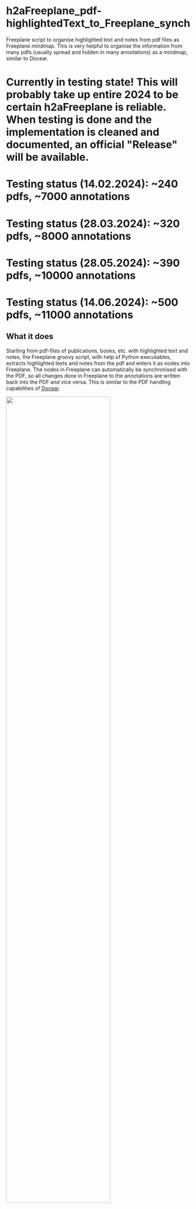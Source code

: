 # h2aFreeplane_pdf-highlightedText_to_Freeplane_synch
Freeplane script to organise highlighted text and notes from pdf files as Freeplane mindmap. This is very helpful to organise the information from many pdfs (usually spread and hidden in many annotations) as a mindmap, similar to Docear.

# Currently in testing state! This will probably take up entire 2024 to be certain h2aFreeplane is reliable. When testing is done and the implementation is cleaned and documented, an official "Release" will be available.
# Testing status (14.02.2024): ~240 pdfs, ~7000 annotations
# Testing status (28.03.2024): ~320 pdfs, ~8000 annotations
# Testing status (28.05.2024): ~390 pdfs, ~10000 annotations
# Testing status (14.06.2024): ~500 pdfs, ~11000 annotations

## What it does
Starting from pdf-files of publications, books, etc. with highlighted text and notes, the Freeplane groovy script, with help of Python executables, extracts highlighted texts and notes from the pdf and enters it as nodes into Freeplane. The nodes in Freeplane can automatically be synchronised with the PDF, so all changes done in Freeplane to the annotations are written back into the PDF and vice versa. This is similar to the PDF handling capabilities of [Docear](https://www.youtube.com/watch?v=yDAfcSHxjbM).

<img src="https://github.com/jfriedlein/h2aFreeplane_pdf-highlightedText_to_Freeplane_synch/blob/main/docu/h2aFreeplane%20-%20overview.png" width=75% height=75%>

## Why use h2aFreeplane? Why organise pdf highlights and annotations as mindmap?
Whether h2aFreeplane is an asset to your toolbox depends on your working style. I tend to read many publications as pdf, thereby highlighting text that is important or contains key phrases or valuable information, and adding pop-up notes with ideas/questions/todos. Thereby, one collects a vast amount of information, which is however spread over hundreds of pdfs. If you remember having read something, the chances are high you won't find it again. Even searching the internet might let you down as it does not know what pdfs you have read and sometimes the pdf's underlying text content is not searchable or quite messed up.
Here mindmaps come into play as they are able to collect a vast amount of information, make the data groupable, let you collapse/hide parts, and are fully searchable (searching extracted pdf annotations is much faster than searching the entire text content of pdfs). However, if you collect the data manually, it is a lot of work and almost impossible to maintain/synchronise the mindmap and the pdfs.
h2aFreeplane resolves all of these issues.

## Installation and setup
1. Install the mindmapping software Freeplane (https://docs.freeplane.org/)
2. Download the h2aFreeplane package (at the moment download this repository), unpack the folder somewhere on your hard drive, e.g. "~/h2aFreeplane_pdf-highlightedText_to_Freeplane_synch"
3. Adapt the Freeplane preferences under Tools->Preferences to allow automatic script execution (read and write permission are needed to create the tmp-files that transfer the information from Freeplane to the h2a-Python-executables and back, execution of external programs is needed to execute the h2a-Python-executables and start the pdf-viewer, it might be necessary to allow network operations if some file are located e.g. on a USB stick)

<img src="https://github.com/jfriedlein/h2aFreeplane_pdf-highlightedText_to_Freeplane_synch/blob/main/docu/Freeplane%20settings%20for%20script%20execution.png" width=50% height=50%>

4. In the Freeplane preferences add the path to "~/h2aFreeplane_pdf-highlightedText_to_Freeplane_synch" to the "Script search path", see figure above
5. Restart Freeplane to let it load the scripts.
6. After the restart, you should see both scripts under Tools->Scripts

<img src="https://github.com/jfriedlein/h2aFreeplane_pdf-highlightedText_to_Freeplane_synch/blob/main/docu/Freeplane%20with%20successfully%20loaded%20h2aFreeplane%20scripts.png" width=50% height=50%>

7. You can assign hotkeys to the execution of both scripts. I prefer "alt+h" for exeuction of "H2a Freeplane", and "alt+p" for execution of "H2a Open Pdf on Annot Page"
8. To hide the attributes and attribute symbols for the annotation nodes: View->Node attributes->"Hide all attributes" and turn off "Show icon for attributes"

## Usage
Exemplary pdf with highlighted text:

<img src="https://github.com/jfriedlein/h2aFreeplane_pdf-highlightedText_to_Freeplane_synch/blob/main/docu/Exemplary%20pdf.png" width=50% height=50%>

1. Drag&Drop (holding ctrl+shift to get a link to the pdf, not a file copy) a pdf file into your mindmap.
2. Execute the script "H2a Freeplane" (e.g. by hotkey "alt+h"). Running the script for the first time might take several seconds, because it appears to be compiled. When you run a script for the first time, a warning may appear as script execution can be a security concern. If in question, look through the code or execute it partially.
3. Now the mindmap should list all annotations as child nodes to the pdf-file and the content field of each annotation in the pdf should contain the extracted content.

<img src="https://github.com/jfriedlein/h2aFreeplane_pdf-highlightedText_to_Freeplane_synch/blob/main/docu/Exemplary%20pdf%20with%20loaded%20annotations.png" width=50% height=50%>
<img src="https://github.com/jfriedlein/h2aFreeplane_pdf-highlightedText_to_Freeplane_synch/blob/main/docu/Exemplary%20pdf%20after%20first%20h2a.png" width=50% height=50%>

4. Now you can freely modify the annotation content and afterwards execute the script "H2a Freeplane" (e.g. by hotkey "alt+h") again to write your changes back into the pdf to synchronise both.
<img src="https://github.com/jfriedlein/h2aFreeplane_pdf-highlightedText_to_Freeplane_synch/blob/main/docu/Exemplary%20pdf%20with%20loaded%20annotations%20after%20some%20manual%20cleaning.png" width=50% height=50%>

5. If you select one of the annotation nodes and execute the script "H2a Open Pdf on Annot Page" (e.g. by "alt+p" or clicking the button symbol at the front of an annotation node which needs to be selected), you can open the pdf directly jumping to the page where the selected annotation is located. Note that you will have to enter the paths to your desired pdf-viewer in the "h2aOpenPdfOnAnnotPage.groovy" script to be able to use it. By default, the script uses the default pdf viewer set on your PC to make sure the pdf can be opened. However, this default option does not support jumping to the annotation page. To enable this feature you can choose your desired pdf viewer and the paths and commands inside the h2aOpenPdfOnAnnotPage.groovy script.

<img src="https://github.com/jfriedlein/h2aFreeplane_pdf-highlightedText_to_Freeplane_synch/blob/main/docu/Exemplary%20PDF%20after%20h2a%20and%20some%20manual%20cleaning.png" width=50% height=50%>

6. You can continue to add annotations in the pdf, delete them, change existing annotations, etc. and use the script "H2a Freeplane" to synchronise Freeplane and the PDF.

7. After running h2aFreeplane on a pdf, the keyword "h2a" is added to the "keywords" field of the pdf metadata. This can be displayed e.g. in a file explorer to already see there whether a file has already been processed by h2aFreeplane. For windows file explorer [PDF Property Extension](https://coolsoft.altervista.org/en/pdfpropertyextension#technicaldetails) can enable showing pdf metadata. For Linux ...?

8. In case of any problems, error messages should pop-up. In case of issues please create an "Issue" here in GitHub. Moreover, the Freeplane log files (open via Tools->Open user directory->logs->log.0) also give some information on the process of the script.

## Software scheme
Freeplane -> groovy script as interface -> python executables processing the pdf

todo add image, etc.

## Features
- Extracts highlighted text from a pdf and enters the extracted text into the content of the annotation (using the h2a-engine, see https://github.com/jfriedlein/h2a_pdf-highlightedText_to_annotation for details)
- Loads the content of annotations into Freeplane
- Enables making changes to the annotation content in Freeplane and writing these changes back into the original PDF to keep the PDF and Freeplane synchronised
- Deleting an annotation in the PDF will delete the annotation node in Freeplane
- Deleting an annotation node in Freeplane will not delete the annotation in the pdf (by design, could be changed if desired), but stops h2aFreeplane from again importing the annotation (will not appear in Freeplane again). To undo such a partly deleted annotation, remove the line that belongs to this annotation from the note of the parent pdf node, this will make h2aFreeplane import the annotation again.
- You can rearrange the annotations, group them, add annotations nodes as children to annotations nodes and add non-annotation nodes (standard Freeplane nodes). Currently only three levels of children are supported (can be extended in the groovy script).

## Python executables
Reading and writing of the pdf annotation is based on Python (fitz, pymupdf). However, due to pre-built executables your PC does not need to have Python or any module installed to be able to run h2aFreeplane. Currently the Python-executables are only pre-built for Windows and Linux, but it should easily be possible to build them e.g. for Mac (using auto-py-to-exe). In case there are some security considerations or your antivirus software does not like the Python executables, you can also easily build the Python executables by yourself (using Python3, fitz, auto-py-to-exe and the Python source code from https://github.com/jfriedlein/h2a_pdf-highlightedText_to_annotation building the files h2aFreeplane_caller.py, h2a_update_from_Freeplane_caller.py both with the folder h2a_functions).

## Docear
Docear (https://docear.org/) is a fantastic system, which might has been born to early to truly thrive. Unfortunately, it nowadays appears outdated, unsupported, and somewhat buggy/error-prone (as of 2024). h2aFreeplane opts to revive the pdf handling capabilities of Docear bringing it into the current decade and trying to avoid some of its original shortcomings. We try to achieve this by:
- Limiting this only to the handling of pdf (no JabRef, etc.) to keep it standalone and less complex, more like a module (one piece of the large Docear puzzle)
- Implementing this as a mere script to Freeplane, so it is easier to keep up with new Freeplane developments and versions, and to avoid maintaining an own full-blown software.
- Separating: Freeplane GUI usage - Freeplane script interface - reading/writing pdf annotations
- Not synchronising every modification done in Freeplane just-in-time with a node change, but only synchronising when the user executes the script "H2a Freeplane"
- Using a temporary text file to transfer the annotation content from the Python executable reading the PDF annotation to Freeplane, and a separate file to write the changes from Freeplane into the PDF. This simplifies the execution and debugging as the files can be read by any user and contain not just a single just-in-time change.
- Using Python to do the PDF annotation handling, which provides powerful, fast, and up to date packages, which are actively developed and extended.

## ToDo
- Annotation nodes need to stay as children (or grandchildren, ...) of the parent pdf-node, because only the parent pdf-node contains the link to the PDF as node link. So you cannot move an annotation node somewhere completely else, which was possible in Docear. The former approach is beneficial in case the path to the pdf changes, then we only need to change the path once in the parent node.
- When using the button in front of an annotation node to open the pdf on the corresponding page, you need to click on the node first to select it. The script does not know which node started it based on the button, but only based on the currently selected node.
- When hovering over the nodes the attributes and notes pop-up. This can be distracting, but is a Freeplane settings. Can this be deactivated?
- Currently hardcoded to timezone Europe/Berlin
- Check different timezone formats such as SumatraPDF "...Z" instead of "+1'00"
- Currently only file ending ".pdf" is detected, not ".PDF", maybe use ".toLowerCase()" in all those places


